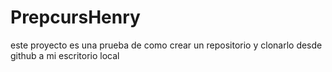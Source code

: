 # PrepcursHenry
este proyecto es una prueba de como crear un repositorio y clonarlo desde github a mi escritorio local 